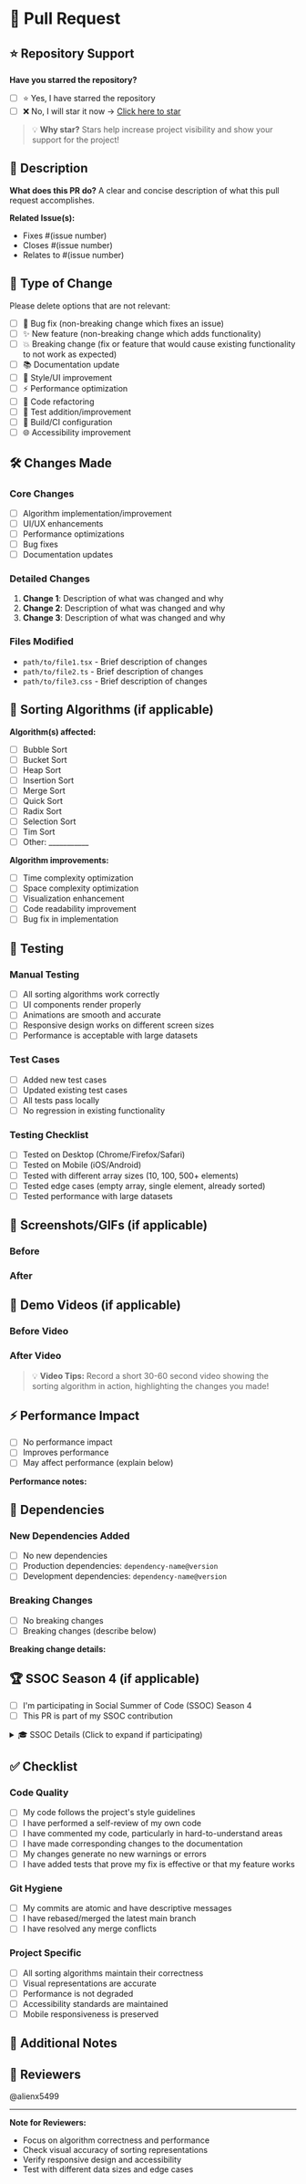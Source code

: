 # 🚀 Pull Request

## ⭐ Repository Support
**Have you starred the repository?**
- [ ] ⭐ Yes, I have starred the repository
- [ ] ❌ No, I will star it now → [Click here to star](https://github.com/alienx5499/SortVision)

> 💡 **Why star?** Stars help increase project visibility and show your support for the project!

## 📝 Description
**What does this PR do?**
A clear and concise description of what this pull request accomplishes.

**Related Issue(s):**
- Fixes #(issue number)
- Closes #(issue number)
- Relates to #(issue number)

## 🔄 Type of Change
Please delete options that are not relevant:

- [ ] 🐛 Bug fix (non-breaking change which fixes an issue)
- [ ] ✨ New feature (non-breaking change which adds functionality)
- [ ] 💥 Breaking change (fix or feature that would cause existing functionality to not work as expected)
- [ ] 📚 Documentation update
- [ ] 🎨 Style/UI improvement
- [ ] ⚡ Performance optimization
- [ ] 🧹 Code refactoring
- [ ] 🧪 Test addition/improvement
- [ ] 🔧 Build/CI configuration
- [ ] 🌐 Accessibility improvement

## 🛠️ Changes Made
### Core Changes
- [ ] Algorithm implementation/improvement
- [ ] UI/UX enhancements
- [ ] Performance optimizations
- [ ] Bug fixes
- [ ] Documentation updates

### Detailed Changes
1. **Change 1**: Description of what was changed and why
2. **Change 2**: Description of what was changed and why
3. **Change 3**: Description of what was changed and why

### Files Modified
- `path/to/file1.tsx` - Brief description of changes
- `path/to/file2.ts` - Brief description of changes
- `path/to/file3.css` - Brief description of changes

## 🎯 Sorting Algorithms (if applicable)
**Algorithm(s) affected:**
- [ ] Bubble Sort
- [ ] Bucket Sort
- [ ] Heap Sort
- [ ] Insertion Sort
- [ ] Merge Sort
- [ ] Quick Sort
- [ ] Radix Sort
- [ ] Selection Sort
- [ ] Tim Sort
- [ ] Other: ___________

**Algorithm improvements:**
- [ ] Time complexity optimization
- [ ] Space complexity optimization
- [ ] Visualization enhancement
- [ ] Code readability improvement
- [ ] Bug fix in implementation

## 🧪 Testing
### Manual Testing
- [ ] All sorting algorithms work correctly
- [ ] UI components render properly
- [ ] Animations are smooth and accurate
- [ ] Responsive design works on different screen sizes
- [ ] Performance is acceptable with large datasets

### Test Cases
- [ ] Added new test cases
- [ ] Updated existing test cases
- [ ] All tests pass locally
- [ ] No regression in existing functionality

### Testing Checklist
- [ ] Tested on Desktop (Chrome/Firefox/Safari)
- [ ] Tested on Mobile (iOS/Android)
- [ ] Tested with different array sizes (10, 100, 500+ elements)
- [ ] Tested edge cases (empty array, single element, already sorted)
- [ ] Tested performance with large datasets

## 📱 Screenshots/GIFs (if applicable)
### Before
<!-- Add screenshots or GIFs showing the state before your changes -->

### After
<!-- Add screenshots or GIFs showing the state after your changes -->

## 🎥 Demo Videos (if applicable)
### Before Video
<!-- Add a video link or upload showing functionality before your changes -->

### After Video  
<!-- Add a video link or upload showing functionality after your changes -->

> 💡 **Video Tips:** Record a short 30-60 second video showing the sorting algorithm in action, highlighting the changes you made!

## ⚡ Performance Impact
- [ ] No performance impact
- [ ] Improves performance
- [ ] May affect performance (explain below)

**Performance notes:**
<!-- Describe any performance implications -->

## 🔗 Dependencies
### New Dependencies Added
- [ ] No new dependencies
- [ ] Production dependencies: `dependency-name@version`
- [ ] Development dependencies: `dependency-name@version`

### Breaking Changes
- [ ] No breaking changes
- [ ] Breaking changes (describe below)

**Breaking change details:**
<!-- Describe any breaking changes and migration steps -->

## 🏆 SSOC Season 4 (if applicable)
- [ ] I'm participating in Social Summer of Code (SSOC) Season 4
- [ ] This PR is part of my SSOC contribution

<!-- Fill out if participating in SSOC -->
<details>
<summary>🎓 SSOC Details (Click to expand if participating)</summary>

### Contribution Information
**Issue Difficulty:**
- [ ] 🟢 Beginner (20 points)
- [ ] 🟡 Intermediate (30 points)  
- [ ] 🔴 Advanced (40 points)

**Estimated Time Spent:** [e.g., 2 hours, 1 day, 1 week]

**Skills Demonstrated:**
- [ ] React/TypeScript development
- [ ] Algorithm implementation
- [ ] UI/UX design
- [ ] Performance optimization
- [ ] Testing
- [ ] Documentation
- [ ] Accessibility

**Learning Outcomes:**
- What did you learn while working on this?
- Any challenges you faced and how you solved them?

</details>

## ✅ Checklist
### Code Quality
- [ ] My code follows the project's style guidelines
- [ ] I have performed a self-review of my own code
- [ ] I have commented my code, particularly in hard-to-understand areas
- [ ] I have made corresponding changes to the documentation
- [ ] My changes generate no new warnings or errors
- [ ] I have added tests that prove my fix is effective or that my feature works

### Git Hygiene
- [ ] My commits are atomic and have descriptive messages
- [ ] I have rebased/merged the latest main branch
- [ ] I have resolved any merge conflicts

### Project Specific
- [ ] All sorting algorithms maintain their correctness
- [ ] Visual representations are accurate
- [ ] Performance is not degraded
- [ ] Accessibility standards are maintained
- [ ] Mobile responsiveness is preserved

## 🤝 Additional Notes
<!-- Any additional information, context, or notes for reviewers -->

## 👥 Reviewers
<!-- Tag specific people for review if needed -->
@alienx5499

---

**Note for Reviewers:**
- Focus on algorithm correctness and performance
- Check visual accuracy of sorting representations
- Verify responsive design and accessibility
- Test with different data sizes and edge cases 
